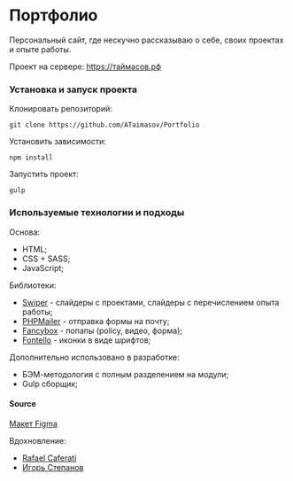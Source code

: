 # Портфолио

Персональный сайт, где нескучно рассказываю о себе, своих проектах и опыте работы.

Проект на сервере: https://таймасов.рф

### Установка и запуск проекта

Клонировать репозиторий:

    git clone https://github.com/ATaimasov/Portfolio

Установить зависимости:

    npm install

Запустить проект:

    gulp


### Используемые технологии и подходы

Основа:
- HTML;
- CSS + SASS;
- JavaScript;

Библиотеки:
- <a href="https://swiperjs.com/" target="_blank">Swiper</a> - слайдеры с проектами, слайдеры с перечислением опыта работы;
- <a href="https://github.com/PHPMailer/PHPMailer" target="_blank">PHPMailer</a> - отправка формы на почту;
- <a href="https://fancyapps.com/" target="_blank">Fancybox</a> - попапы (policy, видео, форма);
- <a href="https://fancyapps.com/" target="_blank">Fontello</a> - иконки в виде шрифтов;

Дополнительно использовано в разработке:
- БЭМ-методология с полным разделением на модули;
- Gulp сборщик;


#### Source

<a href="https://www.figma.com/design/h96DNWwE0gxClkL6zAG7i9/Lightfolio-(Copy)?node-id=0-1&t=IbO4vzWDV3x5wpkv-1" target="_blank">Макет Figma</a>

Вдохновление: 
- <a href="https://caferati.me/" target="_blank">Rafael Caferati</a>
- <a href="https://ia-stepanov.ru/" target="_blank" class="section__link link--active">Игорь Степанов</a>


